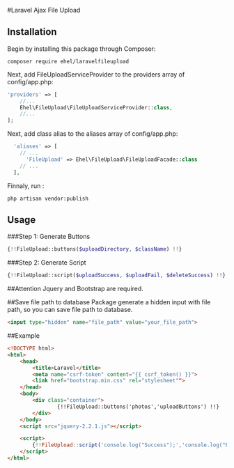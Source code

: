 #Laravel Ajax File Upload

## Installation

Begin by installing this package through Composer:

```
composer require ehel/laravelfileupload
```

Next, add FileUploadServiceProvider to the providers array of config/app.php:

```php
'providers' => [
    //...
    Ehel\FileUpload\FileUploadServiceProvider::class,
    //...
];
```

Next, add class alias to the aliases array of config/app.php:

```php
  'aliases' => [
    // ...
      'FileUpload' => Ehel\FileUpload\FileUploadFacade::class
    // ...
  ],
```

Finnaly, run :

```
php artisan vendor:publish
```

## Usage
###Step 1: Generate Buttons
```php
{!!FileUpload::buttons($uploadDirectory, $className) !!}
```
###Step 2: Generate Script
```php
{!!FileUpload::script($uploadSuccess, $uploadFail, $deleteSuccess) !!}
```
##Attention
Jquery and Bootstrap are required.

##Save file path to database
Package generate a hidden input with file path, so you can save file path to database.

```html
<input type="hidden" name="file_path" value="your_file_path">
```
##Example
```html
<!DOCTYPE html>
<html>
    <head>
        <title>Laravel</title>
        <meta name="csrf-token" content="{{ csrf_token() }}">
        <link href="bootstrap.min.css" rel="stylesheet"">     
    </head>
    <body>
        <div class="container">
                {!!FileUpload::buttons('photos','uploadButtons') !!}
        </div>
    </body>
    <script src="jquery-2.2.1.js"></script>

    <script>
        {!!FileUpload::script('console.log("Success");','console.log("Error");', 'console.log("Deleted");') !!}
    </script>
</html>
```